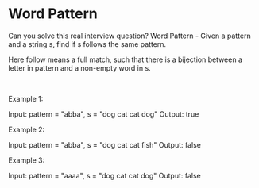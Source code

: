 # Word Pattern

Can you solve this real interview question? Word Pattern - Given a pattern and a string s, find if s follows the same pattern.

Here follow means a full match, such that there is a bijection between a letter in pattern and a non-empty word in s.

 

Example 1:


Input: pattern = "abba", s = "dog cat cat dog"
Output: true


Example 2:


Input: pattern = "abba", s = "dog cat cat fish"
Output: false


Example 3:


Input: pattern = "aaaa", s = "dog cat cat dog"
Output: false